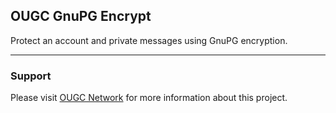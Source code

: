## OUGC GnuPG Encrypt
Protect an account and private messages using GnuPG encryption.

***

### Support
Please visit [OUGC Network](https://ougc.network/ "Visit OUGC Network") for more information about this project.